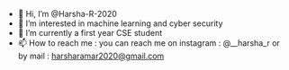- 👋 Hi, I’m @Harsha-R-2020
- 👀 I’m interested in machine learning and cyber security
- 🌱 I’m currently a first year CSE student
- 📫 How to reach me :
you can reach me on instagram : @__harsha_r
or by mail : harsharamar2020@gmail.com

<!---
Harsha-R-2020/Harsha-R-2020 is a ✨ special ✨ repository because its `README.md` (this file) appears on your GitHub profile.
You can click the Preview link to take a look at your changes.
--->
